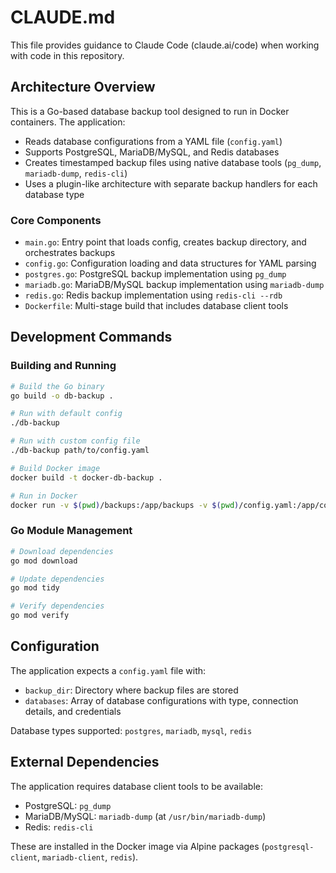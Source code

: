 # CLAUDE.md

This file provides guidance to Claude Code (claude.ai/code) when working with code in this repository.

## Architecture Overview

This is a Go-based database backup tool designed to run in Docker containers. The application:

- Reads database configurations from a YAML file (`config.yaml`)
- Supports PostgreSQL, MariaDB/MySQL, and Redis databases
- Creates timestamped backup files using native database tools (`pg_dump`, `mariadb-dump`, `redis-cli`)
- Uses a plugin-like architecture with separate backup handlers for each database type

### Core Components

- `main.go`: Entry point that loads config, creates backup directory, and orchestrates backups
- `config.go`: Configuration loading and data structures for YAML parsing
- `postgres.go`: PostgreSQL backup implementation using `pg_dump`
- `mariadb.go`: MariaDB/MySQL backup implementation using `mariadb-dump`
- `redis.go`: Redis backup implementation using `redis-cli --rdb`
- `Dockerfile`: Multi-stage build that includes database client tools

## Development Commands

### Building and Running

```bash
# Build the Go binary
go build -o db-backup .

# Run with default config
./db-backup

# Run with custom config file
./db-backup path/to/config.yaml

# Build Docker image
docker build -t docker-db-backup .

# Run in Docker
docker run -v $(pwd)/backups:/app/backups -v $(pwd)/config.yaml:/app/config.yaml docker-db-backup
```

### Go Module Management

```bash
# Download dependencies
go mod download

# Update dependencies
go mod tidy

# Verify dependencies
go mod verify
```

## Configuration

The application expects a `config.yaml` file with:
- `backup_dir`: Directory where backup files are stored
- `databases`: Array of database configurations with type, connection details, and credentials

Database types supported: `postgres`, `mariadb`, `mysql`, `redis`

## External Dependencies

The application requires database client tools to be available:
- PostgreSQL: `pg_dump`
- MariaDB/MySQL: `mariadb-dump` (at `/usr/bin/mariadb-dump`)
- Redis: `redis-cli`

These are installed in the Docker image via Alpine packages (`postgresql-client`, `mariadb-client`, `redis`).